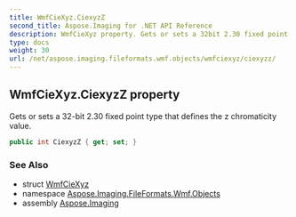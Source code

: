```yaml
---
title: WmfCieXyz.CiexyzZ
second_title: Aspose.Imaging for .NET API Reference
description: WmfCieXyz property. Gets or sets a 32bit 2.30 fixed point type that defines the z chromaticity value
type: docs
weight: 30
url: /net/aspose.imaging.fileformats.wmf.objects/wmfciexyz/ciexyzz/
---
```

## WmfCieXyz.CiexyzZ property

Gets or sets a 32-bit 2.30 fixed point type that defines the z chromaticity value.

```csharp
public int CiexyzZ { get; set; }
```

### See Also

* struct [WmfCieXyz](../)
* namespace [Aspose.Imaging.FileFormats.Wmf.Objects](../../wmfciexyz/)
* assembly [Aspose.Imaging](../../../)


